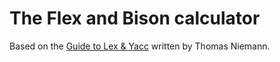 # The Flex and Bison calculator #

Based on the [Guide to Lex & Yacc](lex_yacc.pdf) written by Thomas Niemann.
